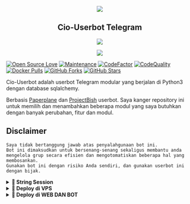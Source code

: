 <p align="center"><img src="https://i0.wp.com/images.hive.blog/DQmZgGvu6YXrMNyDb4wVURLV14WNNSYs58R1kY64HNMSmCL/hive-didver1.gif"></p>
<h2 align="center">Cio-Userbot Telegram</h2>
<p align="center"><img src="https://i0.wp.com/images.hive.blog/DQmZgGvu6YXrMNyDb4wVURLV14WNNSYs58R1kY64HNMSmCL/hive-didver1.gif"></p>

<p align="center"><a href="https://github.com/cioyourfvboynih/Cio-Userbot"> <img src="https://telegra.ph/file/81858c3a4428f97fec321.jpg"/></a></p>

[![Open Source Love](https://badges.frapsoft.com/os/v2/open-source.png?v=103)](https://github.com/cioyourfvboynih/Cio-Userbot)
[![Maintenance](https://img.shields.io/badge/Maintained%3F-Yes-green)](https://GitHub.com/cioyourfvboynih/Cio-Userbot/graphs/commit-activity)
[![CodeFactor](https://www.codefactor.io/repository/github/cioyourfvboynih/Cio-Userbot/badge)](https://www.codefactor.io/repository/github/cioyourfvboynih/Cio-Userbot)
[![CodeQuality](https://img.shields.io/codacy/grade/a723cb464d5a4d25be3152b5d71de82d?color=blue&logo=codacy)](https://app.codacy.com/gh/cioyourfvboynih/Cio-Userbot/dashboard)
[![Docker Pulls](https://img.shields.io/docker/pulls/cioyourfvboynih/Cio-userbot)](https://hub.docker.com/r/cioyourfvboy/Cio-userbot/tags)
[![GitHub Forks](https://img.shields.io/github/forks/cioyourfvboynih/Cio-Userbot?&logo=github)](https://github.com/cioyourfvboynih/Cio-Userbot/fork)
[![GitHub Stars](https://img.shields.io/github/stars/cioyourfvboynih/Cio-Userbot?&logo=github)](https://github.com/cioyourfvboynih/Cio-Userbot/stargazers) 



Cio-Userbot adalah userbot Telegram modular yang berjalan di Python3 dengan database sqlalchemy.

Berbasis [Paperplane](https://github.com/RaphielGang/Telegram-UserBot) dan [ProjectBish](https://github.com/adekmaulana/ProjectBish) userbot.
Saya kanger repository ini untuk memilih dan menambahkan beberapa modul yang saya butuhkan dengan banyak perubahan, fitur dan modul.

## Disclaimer

```
Saya tidak bertanggung jawab atas penyalahgunaan bot ini.
Bot ini dimaksudkan untuk bersenang-senang sekaligus membantu anda
mengelola grup secara efisien dan mengotomatiskan beberapa hal yang membosankan.
Gunakan bot ini dengan risiko Anda sendiri, dan gunakan userbot ini dengan bijak.
```


<details>
<summary><b>🔗 String Session</b></summary>
<br>
    
> Anda memerlukan API_ID & API_HASH untuk menghasilkan sesi telethon. ambil APP ID dan API Hash di my.telegram.org
<h4> Generate Session via Repl: </h4>    
<p align="center"><a href="https://replit.com/@kenkannih/strings-session#main.py"><img src="https://img.shields.io/badge/REPLIT-STRINGS-yellow?style=plastic&logo=replit&logoColor=yellow"width="270" height="40" /></a></p>
<h4> Generate Session via Telegram StringGen Bot: </h4>    
<p><a href="https://t.me/Stringdurhakabot"><img src="https://img.shields.io/badge/TG%20String%20Gen%20Bot-blueviolet?style=for-the-badge&logo=appveyor" width="200""/></a></p>
    
</details>

<details>
<summary><b>🔗 Deploy di VPS</b></summary>
<br>
    
### REQUIREMENTS PACKAGE !
-  Update & upgrade VPS anda `sudo apt update && upgrade -y`
-  Install Git `sudo apt install git -y`
-  Install Python3 `sudo apt install python3`
-  Install PIP / PIP3 `sudo apt install python3-pip`
-  Install NodeJs 16.X `curl -fsSL https://deb.nodesource.com/setup_16.x | sudo bash -` then do `sudo apt install -y nodejs vim`
-  Install FFMPEG `sudo apt install tree wget2 p7zip-full jq ffmpeg wget git -y`
-  Install Chrome `wget https://dl.google.com/linux/direct/google-chrome-stable_current_amd64.deb` lalu ketik `sudo apt install ./google-chrome-stable_current_amd64.deb`

</details>
<details>
<summary><b>🔗 Deploy di WEB DAN BOT </b></summary>
<br>
<h3 align="center">Klik Tombol di Bawah ini untuk Deploy di Heroku</h3>

## WEB HEROKU   
<p align="center"><a href="https://heroku.com/deploy?template=https://github.com/cioyourfvboynih/Cio-Userbot"><img src="https://www.herokucdn.com/deploy/button.png" alt="Deploy to Web Heroku" target="_blank"/></a></p>

## BOT HEROKU
<p align="center"><a href="https://risman.vercel.app/deploy.html"><img src="https://www.herokucdn.com/deploy/button.png" alt="Deploy to Heroku" target="_blank"/></a></p>

## Tutorial Video

-  [Buat Heroku](https://youtu.be/rzwxYjJf4UY)
-  [Api key](https://youtu.be/Fx5ASIVATWU)
-  [Deploy Cio-Userbot](https://youtu.be/3m9qBZvPpmQ)


## Tutorial

-  [Panduan Cara Memasang Cio-Userbot](https://mrismanaziz.medium.com/cara-memasang-userbot-telegram-repo-man-userbot-deploy-di-heroku-c56d1f8b5537)
-  [Cara Setting Last.FM modules](https://telegra.ph/How-to-set-up-LastFM-module-for-Paperplane-userbot-11-02)
-  [List Variabel Cio-Userbot](https://telegra.ph/List-Variabel-Heroku-untuk-Man-Userbot-09-22)

### Tutorial Deploy di VPS

-  `git clone https://github.com/cioyourfvboynih/Cio-Userbot`
-  `cd Cio-Userbot`
-  `bash setup`
-  `screen -S Cio-Userbot`
-  `bash start`

## Updates & Support

Follow Channel [@ciomusic](https://t.me/ciomusic) untuk info Update bot dan Gabung Group [@projectcio](https://t.me/projectcio) untuk untuk diskusi, pelaporan bug, dan bantuan tentang Ice-Userbot.

#### Special Thanks To [Everyone](https://github.com/jokokendi/Ice-Userbot/graphs/contributors) Who Has Helped Make This Userbot Awesome!
-  [AdekMaulana](https://github.com/adekmaulana) : ProjectBish
-  [RaphielGang](https://github.com/RaphielGang) : Paperplane
-  [TeamUltroid](https://github.com/TeamUltroid/Ultroid) :  UltroidUserbot
-  [BianSepang](https://github.com/BianSepang/WeebProject) : WeebProject
-  [Sandy1709](https://github.com/sandy1709/catuserbot) : CatUserbot
-  [X_ImFine](https://github.com/ximfine) :  XBot-REMIX
-  [Risman](https://github.com/mrismanaziz/Man-Userbot) :  Man-Userbot
-  [Koala](https://github.com/ManusiaRakitan/Kampang-Bot) : Kampang-Bot
-  [Alvin](https://github.com/Zora24/Lord-Userbot) : Lord-Userbot
-  [Skyzo](https://github.com/ridho17-ind) : Kang Ui
-  [Alfa](https://github.com/CoeF) : Kang Fix
-  [Kᴇɴ Kᴀɴ](https://github.com/jokokendi/Ice-Userbot) : Ice-Userbot Kanger
-  [King Cio](https://github.com/cioyourfvboynih) : Cio-Userbot Pemula 
## © Credits
-  [Laky-64](https://github.com/Laky-64) for [Py-Tgcalls](https://github.com/pytgcalls/pytgcalls)
-  [Lonami](https://github.com/LonamiWebs/) for [Telethon](https://github.com/LonamiWebs/Telethon)
-  [Risman](https://github.com/mrismanaziz) for [Man-Userbot](https://github.com/mrismanaziz/Man-Userbot)

## License
Licensed under [Raphielscape Public License](https://github.com/jokokendi/Ice-Userbot/blob/Ice-Userbot/LICENSE) - Version 1.d, February 2020


